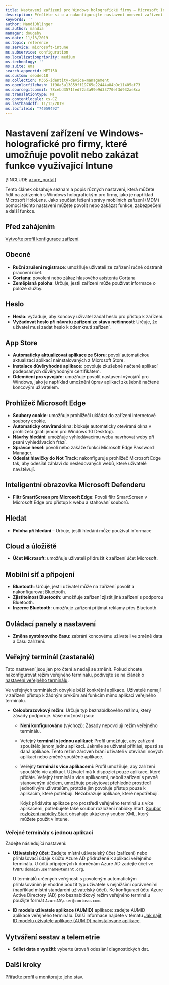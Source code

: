 ```yaml
---
title: Nastavení zařízení pro Windows holografické firmy – Microsoft Intune – Azure | Microsoft Docs
description: Přečtěte si o a nakonfigurujte nastavení omezení zařízení v Microsoft Intune pro Windows holografické pro firmy, včetně zrušení registrace, geografického umístění, hesel, instalace aplikací z App Storu, souborů cookie a automaticky otevíraných oken v Microsoft Edge, Microsoft Defenderu, hledání, Cloud a úložiště, konektivita Bluetooth, systémový čas a data o využití v Azure.
keywords: ''
author: MandiOhlinger
ms.author: mandia
manager: dougeby
ms.date: 11/13/2019
ms.topic: reference
ms.service: microsoft-intune
ms.subservice: configuration
ms.localizationpriority: medium
ms.technology: ''
ms.suite: ems
search.appverid: MET150
ms.custom: seodec18
ms.collection: M365-identity-device-management
ms.openlocfilehash: 1f90a5a13859ff19765e22444a84b9c11405af73
ms.sourcegitcommit: 78cebd3571fed72a3a99e9d33770ef3d932ae8ca
ms.translationtype: MT
ms.contentlocale: cs-CZ
ms.lasthandoff: 11/13/2019
ms.locfileid: "74059492"
---
```

# <a name="windows-holographic-for-business-device-settings-to-allow-or-restrict-features-using-intune"></a>Nastavení zařízení ve Windows-holografické pro firmy, které umožňuje povolit nebo zakázat funkce využívající Intune

[!INCLUDE [azure_portal](../includes/azure_portal.md)]

Tento článek obsahuje seznam a popis různých nastavení, která můžete řídit na zařízeních s Windows holografickým pro firmy, jako je například Microsoft HoloLens. Jako součást řešení správy mobilních zařízení (MDM) pomocí těchto nastavení můžete povolit nebo zakázat funkce, zabezpečení a další funkce.

## <a name="before-you-begin"></a>Před zahájením

[Vytvořte profil konfigurace zařízení](device-restrictions-configure.md#create-the-profile).

## <a name="general"></a>Obecné

- **Ruční zrušení registrace**: umožňuje uživateli ze zařízení ručně odstranit pracovní účet.
- **Cortana**: povolení nebo zákaz hlasového asistenta Cortana
- **Zeměpisná poloha**: Určuje, jestli zařízení může používat informace o poloze služby.

## <a name="password"></a>Heslo

- **Heslo**: vyžaduje, aby koncový uživatel zadal heslo pro přístup k zařízení.
- **Vyžadovat heslo při návratu zařízení ze stavu nečinnosti**: Určuje, že uživatel musí zadat heslo k odemknutí zařízení.

## <a name="app-store"></a>App Store

- **Automaticky aktualizovat aplikace ze Storu**: povolí automatickou aktualizaci aplikací nainstalovaných z Microsoft Store.
- **Instalace důvěryhodné aplikace**: povoluje zkušebně načtené aplikací podepsaných důvěryhodným certifikátem.
- **Odemčení pro vývojáře**: umožňuje povolit nastavení vývojářů pro Windows, jako je například umožnění úprav aplikací zkušebně načtené koncovým uživatelem.

## <a name="microsoft-edge-browser"></a>Prohlížeč Microsoft Edge

- **Soubory cookie**: umožňuje prohlížeči ukládat do zařízení internetové soubory cookie.
- **Automaticky otevíraná**okna: blokuje automaticky otevíraná okna v prohlížeči (platí jenom pro Windows 10 Desktop).
- **Návrhy hledání**: umožňuje vyhledávacímu webu navrhovat weby při psaní vyhledávacích frází.
- **Správce hesel**: povolí nebo zakáže funkci Microsoft Edge Password Manager.
- **Odeslat hlavičky do Not Track**: nakonfiguruje prohlížeč Microsoft Edge tak, aby odesílal záhlaví do nesledovaných webů, které uživatelé navštěvují.

## <a name="microsoft-defender-smart-screen"></a>Inteligentní obrazovka Microsoft Defenderu

- **Filtr SmartScreen pro Microsoft Edge**: Povolí filtr SmartScreen v Microsoft Edge pro přístup k webu a stahování souborů.

## <a name="search"></a>Hledat

- **Poloha při hledání** – Určuje, jestli hledání může používat informace

## <a name="cloud-and-storage"></a>Cloud a úložiště

- **Účet Microsoft**: umožňuje uživateli přidružit k zařízení účet Microsoft.

## <a name="cellular-and-connectivity"></a>Mobilní síť a připojení

- **Bluetooth**: Určuje, jestli uživatel může na zařízení povolit a nakonfigurovat Bluetooth.
- **Zjistitelnost Bluetooth**: umožňuje zařízení zjistit jiná zařízení s podporou Bluetooth.
- **Inzerce Bluetooth**: umožňuje zařízení přijímat reklamy přes Bluetooth.

## <a name="control-panel-and-settings"></a>Ovládací panely a nastavení

- **Změna systémového času**: zabrání koncovému uživateli ve změně data a času zařízení.

## <a name="kiosk---obsolete"></a>Veřejný terminál (zastaralé)

Tato nastavení jsou jen pro čtení a nedají se změnit. Pokud chcete nakonfigurovat režim veřejného terminálu, podívejte se na článek o [nastavení veřejného terminálu](kiosk-settings-holographic.md).

Ve veřejných terminálech obvykle běží konkrétní aplikace. Uživatelé nemají v zařízení přístup k žádným prvkům ani funkcím mimo aplikaci veřejného terminálu.

- **Celoobrazovkový režim**: Určuje typ beznabídkového režimu, který zásady podporuje. Vaše možnosti jsou:

  - **Není konfigurováno** (výchozí): Zásady nepovolují režim veřejného terminálu. 
  - Veřejný **terminál s jednou aplikací**: Profil umožňuje, aby zařízení spouštělo jenom jednu aplikaci. Jakmile se uživatel přihlásí, spustí se daná aplikace. Tento režim zároveň brání uživateli v otevírání nových aplikací nebo změně spuštěné aplikace.
  - Veřejný **terminál s více aplikacemi**: Profil umožňuje, aby zařízení spouštělo víc aplikací. Uživatel má k dispozici pouze aplikace, které přidáte. Veřejný terminál s více aplikacemi, neboli zařízení s pevně stanoveným účelem, umožňuje poskytovat přehledné prostředí jednotlivým uživatelům, protože jim povoluje přístup pouze k aplikacím, které potřebují. Nezobrazuje aplikace, které nepotřebují. 
  
    Když přidáváte aplikace pro prostředí veřejného terminálu s více aplikacemi, potřebujete také soubor rozložení nabídky Start. [Soubor rozložení nabídky Start](/hololens/hololens-kiosk#start-layout-file-for-mdm-intune-and-others) obsahuje ukázkový soubor XML, který můžete použít v Intune. 

### <a name="single-app-kiosks"></a>Veřejné terminály s jednou aplikací

Zadejte následující nastavení:

- **Uživatelský účet**: Zadejte místní uživatelský účet (zařízení) nebo přihlašovací údaje k účtu Azure AD přidružené k aplikaci veřejného terminálu. U účtů připojených k doménám Azure AD zadejte účet ve tvaru `domain\username@tenant.org`. 

    U terminálů určených veřejnosti s povoleným automatickým přihlašováním je vhodné použít typ uživatele s nejnižšími oprávněními (například místní standardní uživatelský účet). Ke konfiguraci účtu Azure Active Directory (AD) pro beznabídkový režim veřejného terminálu použijte formát `AzureAD\user@contoso.com`.

- **ID modelu uživatele aplikace (AUMID)** aplikace: zadejte AUMID aplikace veřejného terminálu. Další informace najdete v tématu [Jak najít ID modelu uživatele aplikace (AUMID) nainstalované aplikace](https://docs.microsoft.com/windows-hardware/customize/enterprise/find-the-application-user-model-id-of-an-installed-app).

## <a name="reporting-and-telemetry"></a>Vytváření sestav a telemetrie

- **Sdílet data o využití**: vyberte úroveň odeslání diagnostických dat.

## <a name="next-steps"></a>Další kroky

[Přiřaďte profil](device-profile-assign.md) a [monitorujte jeho stav](device-profile-monitor.md).
